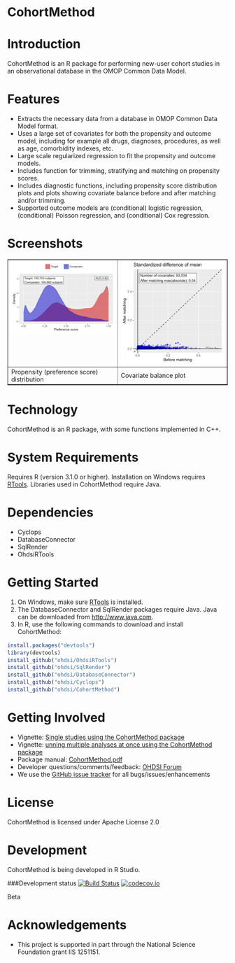CohortMethod
===========

Introduction
============
CohortMethod is an R package for performing new-user cohort studies in an observational database in the OMOP Common Data Model.

Features
========
- Extracts the necessary data from a database in OMOP Common Data Model format.
- Uses a large set of covariates for both the propensity and outcome model, including for example all drugs, diagnoses, procedures, as well as age, comorbidity indexes, etc.
- Large scale regularized regression to fit the propensity and outcome models.
- Includes function for trimming, stratifying and matching on propensity scores.
- Includes diagnostic functions, including propensity score distribution plots and plots showing covariate balance before and after matching and/or trimming.
- Supported outcome models are (conditional) logistic regression, (conditional) Poisson regression, and (conditional) Cox regression.

Screenshots
===========
<table border = "">
<tr valign="top">
<td width = 50%>
  <img src="https://github.com/OHDSI/CohortMethod/blob/master/extras/ps.png" alt="CohortMethod propensity score plot" title="CohortMethod propensity score plot" />
</td>
<td width = 50%>
 <img src="https://github.com/OHDSI/CohortMethod/blob/master/extras/balanceScatterplot.png" alt="CohortMethod covariate balance plot" title="CohortMethod covariate balance plot" />
</td>
</tr><tr>
<td>Propensity (preference score) distribution</td><td>Covariate balance plot</td>
</tr>
</table>

Technology
============
CohortMethod is an R package, with some functions implemented in C++.

System Requirements
============
Requires R (version 3.1.0 or higher). Installation on Windows requires [RTools](http://cran.r-project.org/bin/windows/Rtools/). Libraries used in CohortMethod require Java.

Dependencies
============
 * Cyclops
 * DatabaseConnector
 * SqlRender
 * OhdsiRTools

Getting Started
===============
1. On Windows, make sure [RTools](http://cran.r-project.org/bin/windows/Rtools/) is installed.
2. The DatabaseConnector and SqlRender packages require Java. Java can be downloaded from
<a href="http://www.java.com" target="_blank">http://www.java.com</a>.
3. In R, use the following commands to download and install CohortMethod:

  ```r
  install.packages("devtools")
  library(devtools)
  install_github("ohdsi/OhdsiRTools") 
  install_github("ohdsi/SqlRender")
  install_github("ohdsi/DatabaseConnector")
  install_github("ohdsi/Cyclops")
  install_github("ohdsi/CohortMethod")
  ```

Getting Involved
=============
* Vignette: [Single studies using the CohortMethod package](https://raw.githubusercontent.com/OHDSI/CohortMethod/master/inst/doc/SingleStudies.pdf)
* Vignette: [unning multiple analyses at once using the CohortMethod package](https://raw.githubusercontent.com/OHDSI/CohortMethod/master/inst/doc/MultipleAnalyses.pdf)
* Package manual: [CohortMethod.pdf](https://raw.githubusercontent.com/OHDSI/CohortMethod/master/extras/CohortMethod.pdf)
* Developer questions/comments/feedback: <a href="http://forums.ohdsi.org/c/developers">OHDSI Forum</a>
* We use the <a href="../../issues">GitHub issue tracker</a> for all bugs/issues/enhancements

License
=======
CohortMethod is licensed under Apache License 2.0

Development
===========
CohortMethod is being developed in R Studio.

###Development status
[![Build Status](https://travis-ci.org/OHDSI/CohortMethod.svg?branch=master)](https://travis-ci.org/OHDSI/CohortMethod)
[![codecov.io](https://codecov.io/github/OHDSI/CohortMethod/coverage.svg?branch=master)](https://codecov.io/github/OHDSI/CohortMethod?branch=master)

Beta


# Acknowledgements
- This project is supported in part through the National Science Foundation grant IIS 1251151.
